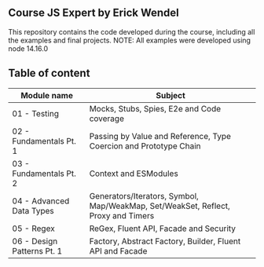 ## Course JS Expert by Erick Wendel

This repository contains the code developed during the course, including all the examples and final projects.
NOTE: All examples were developed using node 14.16.0

## Table of content

| Module name                | Subject                                                                           |
| -------------------------- | --------------------------------------------------------------------------------- |
| 01 - Testing               | Mocks, Stubs, Spies, E2e and Code coverage                                        |
| 02 - Fundamentals Pt. 1    | Passing by Value and Reference, Type Coercion and Prototype Chain                 |
| 03 - Fundamentals Pt. 2    | Context and ESModules                                                             |
| 04 - Advanced Data Types   | Generators/Iterators, Symbol, Map/WeakMap, Set/WeakSet, Reflect, Proxy and Timers |
| 05 - Regex                 | ReGex, Fluent API, Facade and Security                                            |
| 06 - Design Patterns Pt. 1 | Factory, Abstract Factory, Builder, Fluent API and Facade                         |
